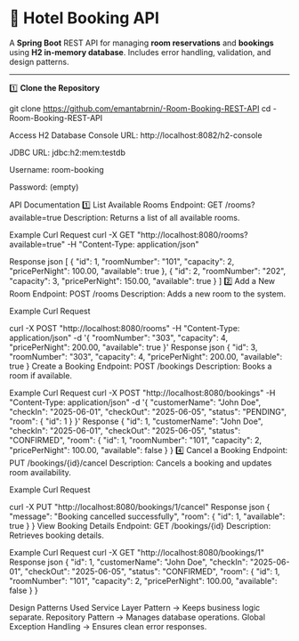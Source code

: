 # 🏨 Hotel Booking API

A **Spring Boot** REST API for managing **room reservations** and **bookings** using **H2 in-memory database**. Includes error handling, validation, and design patterns.

---


 1️⃣ **Clone the Repository**

git clone https://github.com/emantabrnin/-Room-Booking-REST-API
cd -Room-Booking-REST-API

Access H2 Database Console
URL: http://localhost:8082/h2-console

JDBC URL: jdbc:h2:mem:testdb

Username: room-booking

Password: (empty)

API Documentation
1️⃣ List Available Rooms
 Endpoint: GET /rooms?available=true 
  Description: Returns a list of all available rooms.

 Example Curl Request
curl -X GET "http://localhost:8080/rooms?available=true" -H "Content-Type: application/json"

Response
json
[
    {
        "id": 1,
        "roomNumber": "101",
        "capacity": 2,
        "pricePerNight": 100.00,
        "available": true
    },
    {
        "id": 2,
        "roomNumber": "202",
        "capacity": 3,
        "pricePerNight": 150.00,
        "available": true
    }
]
2️⃣ Add a New Room
 Endpoint: POST /rooms 
 Description: Adds a new room to the system.

 Example Curl Request

curl -X POST "http://localhost:8080/rooms" -H "Content-Type: application/json" -d '{
    "roomNumber": "303",
    "capacity": 4,
    "pricePerNight": 200.00,
    "available": true
}'
Response
json
{
    "id": 3,
    "roomNumber": "303",
    "capacity": 4,
    "pricePerNight": 200.00,
    "available": true
}
Create a Booking
 Endpoint: POST /bookings 
 Description: Books a room if available.

 Example Curl Request
curl -X POST "http://localhost:8080/bookings" -H "Content-Type: application/json" -d '{
    "customerName": "John Doe",
    "checkIn": "2025-06-01",
    "checkOut": "2025-06-05",
    "status": "PENDING",
    "room": {
        "id": 1
    }
}'
 Response
{
    "id": 1,
    "customerName": "John Doe",
    "checkIn": "2025-06-01",
    "checkOut": "2025-06-05",
    "status": "CONFIRMED",
    "room": {
        "id": 1,
        "roomNumber": "101",
        "capacity": 2,
        "pricePerNight": 100.00,
        "available": false
    }
}
4️⃣ Cancel a Booking
 Endpoint: PUT /bookings/{id}/cancel 
 Description: Cancels a booking and updates room availability.

 Example Curl Request

curl -X PUT "http://localhost:8080/bookings/1/cancel"
 Response
json
{
    "message": "Booking cancelled successfully",
    "room": {
        "id": 1,
        "available": true
    }
}
View Booking Details
 Endpoint: GET /bookings/{id} 
  Description: Retrieves booking details.

 Example Curl Request
curl -X GET "http://localhost:8080/bookings/1"
 Response
json
{
    "id": 1,
    "customerName": "John Doe",
    "checkIn": "2025-06-01",
    "checkOut": "2025-06-05",
    "status": "CONFIRMED",
    "room": {
        "id": 1,
        "roomNumber": "101",
        "capacity": 2,
        "pricePerNight": 100.00,
        "available": false
    }
}

Design Patterns Used
Service Layer Pattern → Keeps business logic separate.  Repository Pattern → Manages database operations.  Global Exception Handling → Ensures clean error responses.